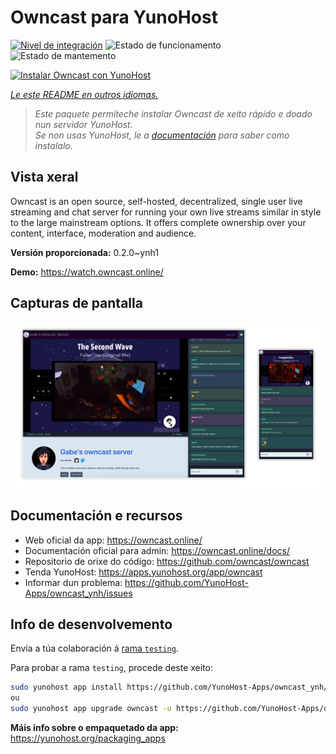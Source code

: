 <!--
NOTA: Este README foi creado automáticamente por <https://github.com/YunoHost/apps/tree/master/tools/readme_generator>
NON debe editarse manualmente.
-->

# Owncast para YunoHost

[![Nivel de integración](https://apps.yunohost.org/badge/integration/owncast)](https://ci-apps.yunohost.org/ci/apps/owncast/)
![Estado de funcionamento](https://apps.yunohost.org/badge/state/owncast)
![Estado de mantemento](https://apps.yunohost.org/badge/maintained/owncast)

[![Instalar Owncast con YunoHost](https://install-app.yunohost.org/install-with-yunohost.svg)](https://install-app.yunohost.org/?app=owncast)

*[Le este README en outros idiomas.](./ALL_README.md)*

> *Este paquete permíteche instalar Owncast de xeito rápido e doado nun servidor YunoHost.*  
> *Se non usas YunoHost, le a [documentación](https://yunohost.org/install) para saber como instalalo.*

## Vista xeral

Owncast is an open source, self-hosted, decentralized, single user live streaming and chat server for running your own live streams similar in style to the large mainstream options. It offers complete ownership over your content, interface, moderation and audience.

**Versión proporcionada:** 0.2.0~ynh1

**Demo:** <https://watch.owncast.online/>

## Capturas de pantalla

![Captura de pantalla de Owncast](./doc/screenshots/owncast-screenshot.png)

## Documentación e recursos

- Web oficial da app: <https://owncast.online/>
- Documentación oficial para admin: <https://owncast.online/docs/>
- Repositorio de orixe do código: <https://github.com/owncast/owncast>
- Tenda YunoHost: <https://apps.yunohost.org/app/owncast>
- Informar dun problema: <https://github.com/YunoHost-Apps/owncast_ynh/issues>

## Info de desenvolvemento

Envía a túa colaboración á [rama `testing`](https://github.com/YunoHost-Apps/owncast_ynh/tree/testing).

Para probar a rama `testing`, procede deste xeito:

```bash
sudo yunohost app install https://github.com/YunoHost-Apps/owncast_ynh/tree/testing --debug
ou
sudo yunohost app upgrade owncast -u https://github.com/YunoHost-Apps/owncast_ynh/tree/testing --debug
```

**Máis info sobre o empaquetado da app:** <https://yunohost.org/packaging_apps>
